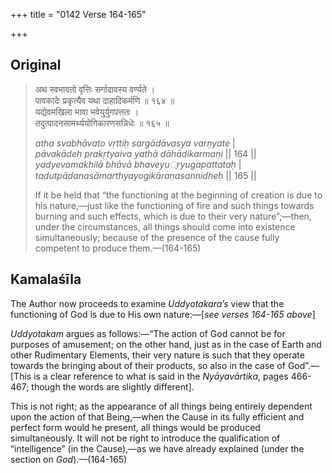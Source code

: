 +++
title = "0142 Verse 164-165"

+++
## Original 
>
> अथ स्वभावतो वृत्तिः सर्गादावस्य वर्ण्यते ।  
> पावकादेः प्रकृत्यैव यथा दाहादिकर्मणि ॥ १६४ ॥  
> यद्येवमखिला भावा भवेयु्र्युगपत्ततः ।  
> तदुत्पादनसामर्थ्ययोगिकारणसन्निधेः ॥ १६५ ॥ 
>
> *atha svabhāvato vṛttiḥ sargādāvasya varṇyate* \|  
> *pāvakādeḥ prakṛtyaiva yathā dāhādikarmaṇi* \|\| 164 \|\|  
> *yadyevamakhilā bhāvā bhaveyu्ryugapattataḥ* \|  
> *tadutpādanasāmarthyayogikāraṇasannidheḥ* \|\| 165 \|\| 
>
> If it be held that “the functioning at the beginning of creation is due to his nature,—just like the functioning of fire and such things towards burning and such effects, which is due to their very nature”;—then, under the circumstances, all things should come into existence simultaneously; because of the presence of the cause fully competent to produce them.—(164-165)



## Kamalaśīla

The Author now proceeds to examine *Uddyotakara’s* view that the functioning of God is due to His own nature:—[*see verses 164-165 above*]

*Uddyotakam* argues as follows:—“The action of God cannot be for purposes of amusement; on the other hand, just as in the case of Earth and other Rudimentary Elements, their very nature is such that they operate towards the bringing about of their products, so also in the case of God”.—[This is a clear reference to what is said in the *Nyāyavārtika*, pages 466-467; though the words are slightly different].

This is not right; as the appearance of all things being entirely dependent upon the action of that Being,—when the Cause in its fully efficient and perfect form would he present, all things would be produced simultaneously. It will not be right to introduce the qualification of “intelligence” (in the Cause),—as we have already explained (under the section on *God*).—(164-165)



